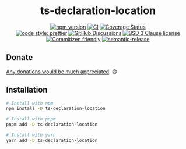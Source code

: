 <div align="center">

# ts-declaration-location

[![npm version](https://img.shields.io/npm/v/ts-declaration-location.svg)](https://www.npmjs.com/package/ts-declaration-location)
[![CI](https://github.com/RebeccaStevens/ts-declaration-location/actions/workflows/release.yml/badge.svg)](https://github.com/RebeccaStevens/ts-declaration-location/actions/workflows/release.yml)
[![Coverage Status](https://codecov.io/gh/RebeccaStevens/ts-declaration-location/branch/main/graph/badge.svg?token=MVpR1oAbIT)](https://codecov.io/gh/RebeccaStevens/ts-declaration-location)\
[![code style: prettier](https://img.shields.io/badge/code_style-prettier-ff69b4.svg?style=flat-square)](https://github.com/prettier/prettier)
[![GitHub Discussions](https://img.shields.io/github/discussions/RebeccaStevens/ts-declaration-location?style=flat-square)](https://github.com/RebeccaStevens/ts-declaration-location/discussions)
[![BSD 3 Clause license](https://img.shields.io/github/license/RebeccaStevens/ts-declaration-location.svg?style=flat-square)](https://opensource.org/licenses/BSD-3-Clause)
[![Commitizen friendly](https://img.shields.io/badge/commitizen-friendly-brightgreen.svg?style=flat-square)](https://commitizen.github.io/cz-cli/)
[![semantic-release](https://img.shields.io/badge/%20%20%F0%9F%93%A6%F0%9F%9A%80-semantic--release-e10079.svg?style=flat-square)](https://github.com/semantic-release/semantic-release)

</div>

## Donate

[Any donations would be much appreciated](./DONATIONS.md). 😄

## Installation

```sh
# Install with npm
npm install -D ts-declaration-location

# Install with pnpm
pnpm add -D ts-declaration-location

# Install with yarn
yarn add -D ts-declaration-location
```
